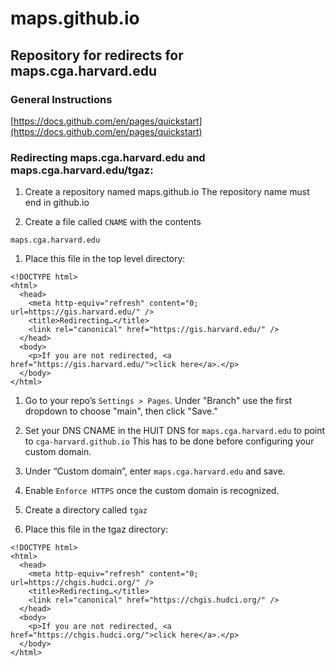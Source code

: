 # maps.github.io
## Repository for redirects for maps.cga.harvard.edu
### General Instructions
[https://docs.github.com/en/pages/quickstart](https://docs.github.com/en/pages/quickstart)

### Redirecting maps.cga.harvard.edu and maps.cga.harvard.edu/tgaz:
1.  Create a repository named maps.github.io  The repository name must end in github.io

1.  Create a file called `CNAME` with the contents
```
maps.cga.harvard.edu
```


1.  Place this file in the top level directory:
```
<!DOCTYPE html>
<html>
  <head>
    <meta http-equiv="refresh" content="0; url=https://gis.harvard.edu/" />
    <title>Redirecting…</title>
    <link rel="canonical" href="https://gis.harvard.edu/" />
  </head>
  <body>
    <p>If you are not redirected, <a href="https://gis.harvard.edu/">click here</a>.</p>
  </body>
</html>
```

1.  Go to your repo’s `Settings > Pages`.  Under "Branch" use the first dropdown to choose "main", then click "Save."

1.  Set your DNS CNAME in the HUIT DNS for `maps.cga.harvard.edu` to point to `cga-harvard.github.io`  This has to be done before configuring your custom domain.

1.  Under “Custom domain”, enter `maps.cga.harvard.edu` and save.

1.  Enable `Enforce HTTPS` once the custom domain is recognized.

1.  Create a directory called `tgaz`

1.  Place this file in the tgaz directory:
```
<!DOCTYPE html>
<html>
  <head>
    <meta http-equiv="refresh" content="0; url=https://chgis.hudci.org/" />
    <title>Redirecting…</title>
    <link rel="canonical" href="https://chgis.hudci.org/" />
  </head>
  <body>
    <p>If you are not redirected, <a href="https://chgis.hudci.org/">click here</a>.</p>
  </body>
</html>
```
